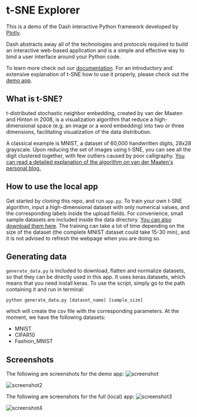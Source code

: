 # t-SNE Explorer

This is a demo of the Dash interactive Python framework developed by [Plotly](https://plot.ly/).

Dash abstracts away all of the technologies and protocols required to build an interactive web-based application and is a simple and effective way to bind a user interface around your Python code.

To learn more check out our [documentation](https://plot.ly/dash). For an introductory and extensive explanation of t-SNE how to use it properly, please check out the [demo app](https://dash-tsne.herokuapp.com/).

## What is t-SNE?

t-distributed stochastic neighbor embedding, created by van der Maaten and Hinton in 2008, is a visualization algorithm that reduce a high-dimensional space (e.g. an image or a word embedding) into two or three dimensions, facilitating visualization of the data distribution. 

A classical example is MNIST, a dataset of 60,000 handwritten digits, 28x28 grayscale. Upon reducing the set of images using t-SNE, you can see all the digit clustered together, with few outliers caused by poor calligraphy. [You can read a detailed explanation of the algorithm on van der Maaten's personal blog.](https://lvdmaaten.github.io/tsne/)

## How to use the local app

Get started by cloning this repo, and run `app.py`. To train your own t-SNE algorithm, input a high-dimensional dataset with only numerical values, and the corresponding labels inside the upload fields. For convenience, small sample datasets are included inside the data directory. [You can also download them here](https://www.dropbox.com/sh/l79mcmlqil7w7so/AACfQhp7lUS90sZUedsqAzWOa?dl=0&lst=). The training can take a lot of time depending on the size of the dataset (the complete MNIST dataset could take 15-30 min), and it is not advised to refresh the webpage when you are doing so.

## Generating data

`generate_data.py` is included to download, flatten and normalize datasets, so that they can be directly used in this app. It uses keras.datasets, which means that you need install keras. To use the script, simply go to the path containing it and run in terminal:

```python generate_data.py [dataset_name] [sample_size]```

which will create the csv file with the corresponding parameters. At the moment, we have the following datasets:
* MNIST
* CIFAR10
* Fashion_MNIST

## Screenshots
The following are screenshots for the demo app:
![screenshot](screenshots/screenshot1.png)

![screenshot2](screenshots/screenshot2.png)

The following are screenshots for the full (local) app:
![screenshot3](screenshots/default_view.png)

![screenshot4](screenshots/fashion_mnist_example.png)